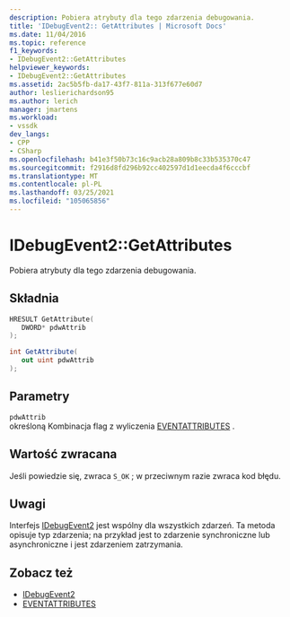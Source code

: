 ```yaml
---
description: Pobiera atrybuty dla tego zdarzenia debugowania.
title: 'IDebugEvent2:: GetAttributes | Microsoft Docs'
ms.date: 11/04/2016
ms.topic: reference
f1_keywords:
- IDebugEvent2::GetAttributes
helpviewer_keywords:
- IDebugEvent2::GetAttributes
ms.assetid: 2ac5b5fb-da17-43f7-811a-313f677e60d7
author: leslierichardson95
ms.author: lerich
manager: jmartens
ms.workload:
- vssdk
dev_langs:
- CPP
- CSharp
ms.openlocfilehash: b41e3f50b73c16c9acb28a809b8c33b535370c47
ms.sourcegitcommit: f2916d8fd296b92cc402597d1d1eecda4f6cccbf
ms.translationtype: MT
ms.contentlocale: pl-PL
ms.lasthandoff: 03/25/2021
ms.locfileid: "105065856"
---
```

# <a name="idebugevent2getattributes"></a>IDebugEvent2::GetAttributes
Pobiera atrybuty dla tego zdarzenia debugowania.

## <a name="syntax"></a>Składnia

```cpp
HRESULT GetAttribute( 
   DWORD* pdwAttrib
);
```

```csharp
int GetAttribute( 
   out uint pdwAttrib
);
```

## <a name="parameters"></a>Parametry
`pdwAttrib`\
określoną Kombinacja flag z wyliczenia [EVENTATTRIBUTES](../../../extensibility/debugger/reference/eventattributes.md) .

## <a name="return-value"></a>Wartość zwracana
 Jeśli powiedzie się, zwraca `S_OK` ; w przeciwnym razie zwraca kod błędu.

## <a name="remarks"></a>Uwagi
 Interfejs [IDebugEvent2](../../../extensibility/debugger/reference/idebugevent2.md) jest wspólny dla wszystkich zdarzeń. Ta metoda opisuje typ zdarzenia; na przykład jest to zdarzenie synchroniczne lub asynchroniczne i jest zdarzeniem zatrzymania.

## <a name="see-also"></a>Zobacz też
- [IDebugEvent2](../../../extensibility/debugger/reference/idebugevent2.md)
- [EVENTATTRIBUTES](../../../extensibility/debugger/reference/eventattributes.md)
